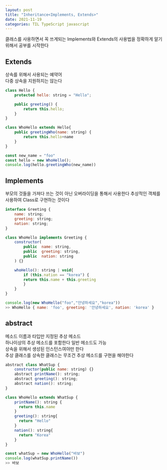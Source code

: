 ```yaml
---
layout: post
title: "Inheritance<Implements, Extends>"
date: 2021-11-19
categories: TIL TypeScript javascript
---
```


클래스를 사용하면서 꼭 쓰게되는 Implements와 Extends의 사용법을 정확하게 알기위해서 공부를 시작한다

## Extends

상속를 위해서 사용되는 예약어  
다중 상속을 지원하지는 않는다

```javascript
class Hello {
    protected hello: string = "Hello";

    public greeting() {
        return this.hello;
    }
}

class WhoHello extends Hello{
    public greetingWho(name: string) {
        return this.hello+name
    }  
}

const new_name = "foo"
const hello = new WhoHello();
console.log(hello.greetingWho(new_name))

```
## Implements

부모의 것들을 가져다 쓰는 것이 아닌 오버라이딩을 통해서 사용한다
추상적인 객체를 사용하여 Class로 구현하는 것이다

```javascript
interface Greeting {
    name: string;
    greeting: string;
    nation: string;
}

class WhoHello implements Greeting {
    constructor(
        public  name: string,
        public  greeting: string,
        public  nation: string
    ) {}

    whoHello(): string | void{
        if (this.nation == "korea") {
        return this.name + this.greeting
        }  
    }
}

console.log(new WhoHello("foo","안녕하세요","korea"))
>> WhoHello { name: 'foo', greeting: '안녕하세요', nation: 'korea' }
```
## abstract

메소드 이름과 타입만 지정된 추상 메소드  
하나이상의 추상 메소드를 포함한다 일반 메소드도 가능  
상속을 위해서 생성된 인스턴스여야만 한다   
추상 클래스를 상속한 클래스는 무조건 추상 메소드를 구현을 해야한다

```javascript
abstract class WhatSup {
    constructor(public name: string) {}
    abstract printName(): string;
    abstract greeting(): string;
    abstract nation(): string;
}

class WhoHello extends WhatSup {
    printName(): string {
      return this.name
    }
    greeting(): string{
      return "Hello"
    }
    nation(): string{
      return "Korea"
    }
}

const whatSup = new WhoHello("바보")
console.log(whatSup.printName())
>> 바보
```

